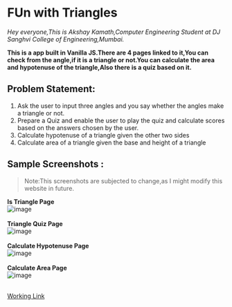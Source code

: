 # FUn with Triangles

<i>Hey everyone,This is Akshay Kamath,Computer Engineering Student at DJ Sanghvi College of Engineering,Mumbai.</i>

<b>This is a app built in Vanilla JS.There are 4 pages linked to it,You can check from the angle,if it is a triangle or not.You can calculate the area and hypotenuse of the triangle,Also there is a quiz based on it.
</b>

## Problem Statement:
1. Ask the user to input three angles and you say whether the angles make a triangle or not.
2. Prepare a Quiz and enable the user to play the quiz and calculate scores based on the answers chosen by the user.
3. Calculate hypotenuse of a triangle given the other two sides
4. Calculate area of a triangle given the base and height of a triangle

## Sample Screenshots :
> Note:This screenshots are subjected to change,as I might modify this  website in future.<br>

<b>Is Triangle Page</b><br>
![image](https://user-images.githubusercontent.com/73344382/210012085-462e1a93-2709-43d6-a557-300397e59d82.png)<br><br>
<b>Triangle Quiz Page</b><br>
![image](https://user-images.githubusercontent.com/73344382/210012244-2ea0694f-ced8-4827-80f3-0427af011704.png)<br><br>
<b>Calculate Hypotenuse Page</b><br>
![image](https://user-images.githubusercontent.com/73344382/210012327-3bad9633-2314-4b81-bf94-3baa1616a548.png)<br><br>
<b>Calculate Area Page</b><br>
![image](https://user-images.githubusercontent.com/73344382/210012307-e5ae5e5b-7dd8-4af5-be1d-5d4f9ec97b1a.png)<br><br>

[Working Link](https://marktwelvefunwithtriangles.netlify.app/)
